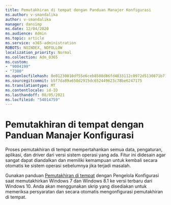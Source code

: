 ```yaml
---
title: Pemutakhiran di tempat dengan Panduan Manajer Konfigurasi
ms.author: v-smandalika
author: v-smandalika
manager: dansimp
ms.date: 12/04/2020
ms.audience: Admin
ms.topic: article
ms.service: o365-administration
ROBOTS: NOINDEX, NOFOLLOW
localization_priority: Normal
ms.collection: Adm_O365
ms.custom:
- "9004199"
- "7380"
ms.openlocfilehash: 0e01230010df55e6ceb8508d86fd4833112c0972d5130871b717545d2b427170
ms.sourcegitcommit: b5f7da89a650d2915dc652449623c78be6247175
ms.translationtype: MT
ms.contentlocale: id-ID
ms.lasthandoff: 08/05/2021
ms.locfileid: "54014759"
---
```

# <a name="in-place-upgrade-with-configuration-manager-guide"></a>Pemutakhiran di tempat dengan Panduan Manajer Konfigurasi

Proses pemutakhiran di tempat mempertahankan semua data, pengaturan, aplikasi, dan driver dari versi sistem operasi yang ada. Fitur ini didesain agar sangat dapat diandalkan dan memiliki kemampuan untuk kembali secara otomatis ke sistem operasi sebelumnya jika terjadi masalah.

Gunakan panduan [Pemutakhiran di tempat](https://admin.microsoft.com/adminportal/home#/win10upgrade) dengan Pengelola Konfigurasi saat memutakhirkan Windows 7 dan Windows 8.1 ke versi terbaru dari Windows 10. Anda akan menggunakan skrip yang disediakan untuk memeriksa persyaratan dan secara otomatis mengonfigurasi pemutakhiran di tempat.